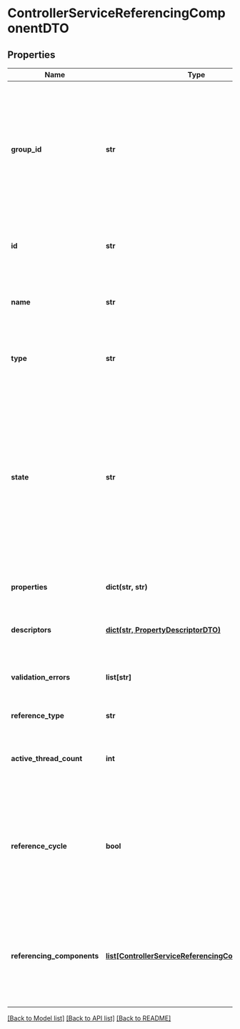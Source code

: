 # ControllerServiceReferencingComponentDTO

## Properties
Name | Type | Description | Notes
------------ | ------------- | ------------- | -------------
**group_id** | **str** | The group id for the component referencing a controller service. If this component is another controller service or a reporting task, this field is blank. | [optional] 
**id** | **str** | The id of the component referencing a controller service. | [optional] 
**name** | **str** | The name of the component referencing a controller service. | [optional] 
**type** | **str** | The type of the component referencing a controller service. | [optional] 
**state** | **str** | The scheduled state of a processor or reporting task referencing a controller service. If this component is another controller service, this field represents the controller service state. | [optional] 
**properties** | **dict(str, str)** | The properties for the component. | [optional] 
**descriptors** | [**dict(str, PropertyDescriptorDTO)**](PropertyDescriptorDTO.md) | The descriptors for the component properties. | [optional] 
**validation_errors** | **list[str]** | The validation errors for the component. | [optional] 
**reference_type** | **str** | The type of reference this is. | [optional] 
**active_thread_count** | **int** | The number of active threads for the referencing component. | [optional] 
**reference_cycle** | **bool** | If the referencing component represents a controller service, this indicates whether it has already been represented in this hierarchy. | [optional] 
**referencing_components** | [**list[ControllerServiceReferencingComponentEntity]**](ControllerServiceReferencingComponentEntity.md) | If the referencing component represents a controller service, these are the components that reference it. | [optional] 

[[Back to Model list]](../nifiDocs.md#documentation-for-models) [[Back to API list]](../nifiDocs.md#documentation-for-api-endpoints) [[Back to README]](../nifiDocs.md)


